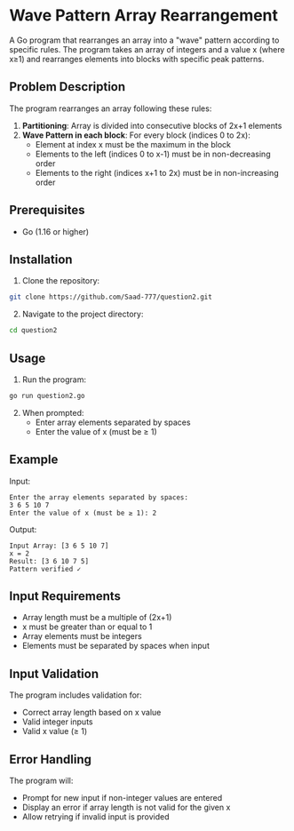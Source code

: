 # Wave Pattern Array Rearrangement

A Go program that rearranges an array into a "wave" pattern according to specific rules. The program takes an array of integers and a value x (where x≥1) and rearranges elements into blocks with specific peak patterns.

## Problem Description

The program rearranges an array following these rules:

1. **Partitioning**: Array is divided into consecutive blocks of 2x+1 elements
2. **Wave Pattern in each block**: For every block (indices 0 to 2x):
   - Element at index x must be the maximum in the block
   - Elements to the left (indices 0 to x-1) must be in non-decreasing order
   - Elements to the right (indices x+1 to 2x) must be in non-increasing order

## Prerequisites

- Go (1.16 or higher)

## Installation

1. Clone the repository:
```bash
git clone https://github.com/Saad-777/question2.git
```

2. Navigate to the project directory:
```bash
cd question2
```

## Usage

1. Run the program:
```bash
go run question2.go
```

2. When prompted:
   - Enter array elements separated by spaces
   - Enter the value of x (must be ≥ 1)

## Example

Input:
```
Enter the array elements separated by spaces:
3 6 5 10 7
Enter the value of x (must be ≥ 1): 2
```

Output:
```
Input Array: [3 6 5 10 7]
x = 2
Result: [3 6 10 7 5]
Pattern verified ✓
```

## Input Requirements

- Array length must be a multiple of (2x+1)
- x must be greater than or equal to 1
- Array elements must be integers
- Elements must be separated by spaces when input

## Input Validation

The program includes validation for:
- Correct array length based on x value
- Valid integer inputs
- Valid x value (≥ 1)

## Error Handling

The program will:
- Prompt for new input if non-integer values are entered
- Display an error if array length is not valid for the given x
- Allow retrying if invalid input is provided

